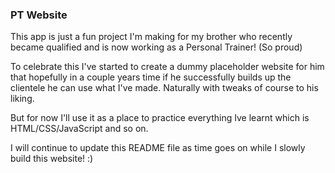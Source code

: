 ### PT Website

This app is just a fun project I'm making for my brother who recently became qualified and is now working as a Personal Trainer! (So proud)

To celebrate this I've started to create a dummy placeholder website for him that hopefully in a couple years time if he successfully builds up the clientele he can use what I've made. Naturally with tweaks of course to his liking.

But for now I'll use it as a place to practice everything Ive learnt which is HTML/CSS/JavaScript and so on.

I will continue to update this README file as time goes on while I slowly build this website! :)
